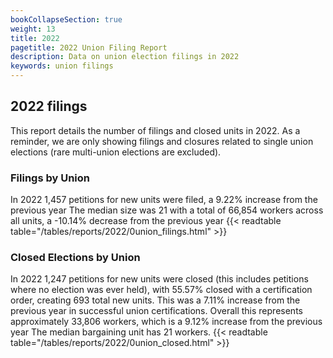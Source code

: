 ```yaml
---
bookCollapseSection: true
weight: 13
title: 2022
pagetitle: 2022 Union Filing Report
description: Data on union election filings in 2022
keywords: union filings
---
```


## 2022 filings

This report details the number of filings and closed units in 2022. As a reminder, we are only showing filings and closures related to single union elections (rare multi-union elections are excluded).

### Filings by Union
In 2022 1,457 petitions for new units were filed, a 9.22% increase from the previous year The median size was 21 with a total of 66,854 workers across all units, a -10.14% decrease from the previous year
{{< readtable table="/tables/reports/2022/0union_filings.html" >}}

### Closed Elections by Union
In 2022 1,247 petitions for new units were closed (this includes petitions where no election was ever held), with 55.57% closed with a certification order, creating 693 total new units. This was a 7.11% increase from the previous year in successful union certifications. Overall this represents approximately 33,806 workers, which is a 9.12% increase from the previous year The median bargaining unit has 21 workers.
{{< readtable table="/tables/reports/2022/0union_closed.html" >}}
